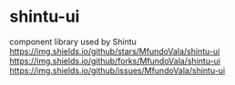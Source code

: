 # shintu-ui
component library used by Shintu
https://img.shields.io/github/stars/MfundoVala/shintu-ui
https://img.shields.io/github/forks/MfundoVala/shintu-ui
https://img.shields.io/github/issues/MfundoVala/shintu-ui
